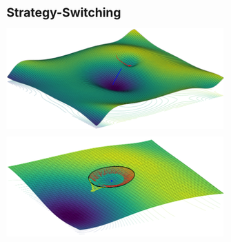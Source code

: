 # Strategy-Switching

![gradient descent with two local minima](docs/gradient-descent-two-local-minima.png)

![escaping points](docs/escaping-points.png)
